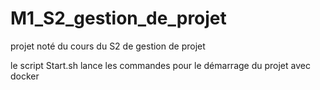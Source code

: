 # M1_S2_gestion_de_projet
projet noté du cours du S2 de gestion de projet

le script Start.sh lance les commandes pour le démarrage du projet avec docker 